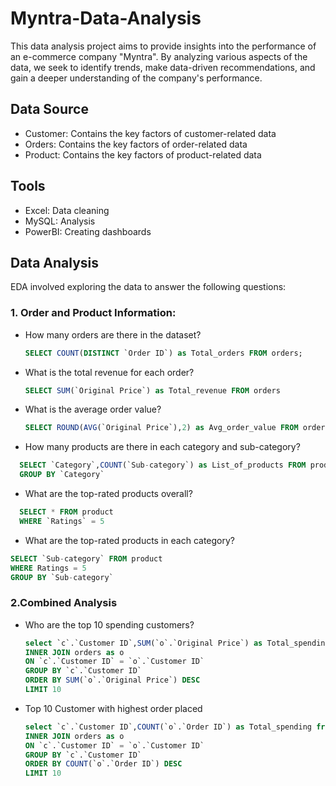 # Myntra-Data-Analysis

This data analysis project aims to provide insights into the performance of an e-commerce company "Myntra". By analyzing various aspects of the data, we seek to identify trends, make data-driven recommendations, and gain a deeper understanding of the company's performance.

## Data Source
- Customer: Contains the key factors of customer-related data
- Orders: Contains the key factors of order-related data
- Product: Contains the key factors of product-related data

## Tools
- Excel: Data cleaning
- MySQL: Analysis
- PowerBI: Creating dashboards

## Data Analysis
EDA involved exploring the data to answer the following questions:
### 1. Order and Product Information:
- How many orders are there in the dataset?
  ```sql
  SELECT COUNT(DISTINCT `Order ID`) as Total_orders FROM orders;
  ```
- What is the total revenue for each order?
  ```sql
  SELECT SUM(`Original Price`) as Total_revenue FROM orders
  ```
- What is the average order value?
  ```sql
  SELECT ROUND(AVG(`Original Price`),2) as Avg_order_value FROM orders
  ```
- How many products are there in each category and sub-category?
```sql
  SELECT `Category`,COUNT(`Sub-category`) as List_of_products FROM product
  GROUP BY `Category`
```
- What are the top-rated products overall?
```sql
  SELECT * FROM product
  WHERE `Ratings` = 5
```
- What are the top-rated products in each category?
```sql
SELECT `Sub-category` FROM product
WHERE Ratings = 5
GROUP BY `Sub-category`
```
### 2.Combined Analysis
- Who are the top 10 spending customers?
  ```sql
  select `c`.`Customer ID`,SUM(`o`.`Original Price`) as Total_spending from customer as c
  INNER JOIN orders as o
  ON `c`.`Customer ID` = `o`.`Customer ID`
  GROUP BY `c`.`Customer ID`
  ORDER BY SUM(`o`.`Original Price`) DESC
  LIMIT 10
  ```
- Top 10 Customer with highest order placed
  ```sql
  select `c`.`Customer ID`,COUNT(`o`.`Order ID`) as Total_spending from customer as c
  INNER JOIN orders as o
  ON `c`.`Customer ID` = `o`.`Customer ID`
  GROUP BY `c`.`Customer ID`
  ORDER BY COUNT(`o`.`Order ID`) DESC
  LIMIT 10
  ```
  
